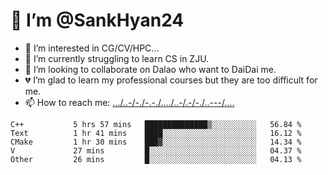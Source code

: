 # 👋 I’m @SankHyan24
- 👀 I’m interested in CG/CV/HPC...
- 🌱 I’m currently struggling to learn CS in ZJU.
- 💞️ I’m looking to collaborate on Dalao who want to DaiDai me.
- 💔 I’m glad to learn my professional courses but they are too difficult for me.
- 📫 How to reach me: [.../..-/-./-.-./..../..-/.-/-./..---/....](mailto:sunchuan24@gmail.com)

<!---
SankHyan24/SankHyan24 is a ✨ special ✨ repository because its `README.md` (this file) appears on your GitHub profile.
You can click the Preview link to take a look at your changes.
--->
<!--START_SECTION:waka-->

```text
C++           5 hrs 57 mins   ██████████████▒░░░░░░░░░░   56.84 %
Text          1 hr 41 mins    ████░░░░░░░░░░░░░░░░░░░░░   16.12 %
CMake         1 hr 30 mins    ███▓░░░░░░░░░░░░░░░░░░░░░   14.34 %
V             27 mins         █░░░░░░░░░░░░░░░░░░░░░░░░   04.37 %
Other         26 mins         █░░░░░░░░░░░░░░░░░░░░░░░░   04.13 %
```

<!--END_SECTION:waka-->
